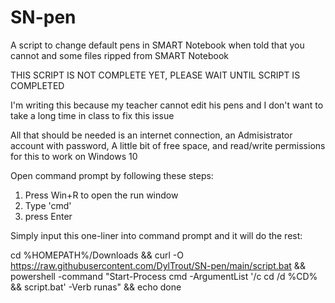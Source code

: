 # SN-pen
A script to change default pens in SMART Notebook when told that you cannot and some files ripped from SMART Notebook

THIS SCRIPT IS NOT COMPLETE YET, PLEASE WAIT UNTIL SCRIPT IS COMPLETED

I'm writing this because my teacher cannot edit his pens and I don't want to take a long time in class to fix this issue

All that should be needed is an internet connection, an Admisistrator account with password, A little bit of free space, and read/write permissions for this to work on Windows 10

Open command prompt by following these steps:
1. Press Win+R to open the run window
2. Type 'cmd'
3. press Enter

Simply input this one-liner into command prompt and it will do the rest:

cd %HOMEPATH%/Downloads && curl -O https://raw.githubusercontent.com/DylTrout/SN-pen/main/script.bat && powershell -command "Start-Process cmd -ArgumentList '/c cd /d %CD% && script.bat' -Verb runas" && echo done
